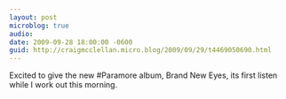 ```yaml
---
layout: post
microblog: true
audio: 
date: 2009-09-28 18:00:00 -0600
guid: http://craigmcclellan.micro.blog/2009/09/29/t4469050690.html
---
```

Excited to give the new #Paramore album, Brand New Eyes, its first listen while I work out this morning.
